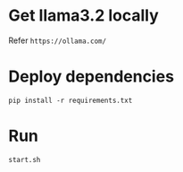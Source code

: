 # Get llama3.2 locally
Refer `https://ollama.com/`

# Deploy dependencies
`pip install -r requirements.txt`

# Run  
`start.sh`



